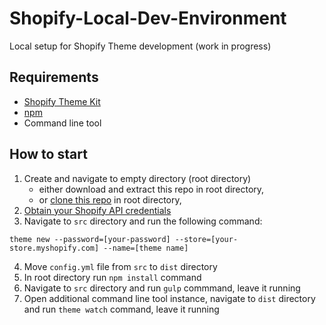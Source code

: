 # Shopify-Local-Dev-Environment
Local setup for Shopify Theme development (work in progress)

## Requirements
- [Shopify Theme Kit](https://shopify.github.io/themekit/)
- [npm](https://www.npmjs.com/get-npm)
- Command line tool

## How to start
1. Create and navigate to empty directory (root directory)
   - either download and extract this repo in root directory,
   - or [clone this repo](https://help.github.com/en/github/creating-cloning-and-archiving-repositories/cloning-a-repository) in root directory,
2. [Obtain your Shopify API credentials](https://shopify.github.io/themekit/#get-api-access)
3. Navigate to `src` directory and run the following command:
```
theme new --password=[your-password] --store=[your-store.myshopify.com] --name=[theme name]
```
4. Move `config.yml` file from `src` to `dist` directory
5. In root directory run `npm install` command
6. Navigate to `src` directory and run `gulp` commmand, leave it running
7. Open additional command line tool instance, navigate to `dist` directory and run `theme watch` command, leave it running
